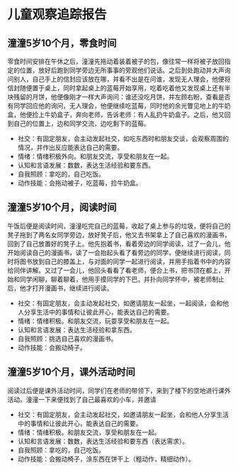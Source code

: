 # 儿童观察追踪报告

## 潼潼5岁10个月，零食时间
零食时间安排在午休之后，潼潼先拖动着装着被子的包，像往常一样将被子放回指定的位置，放好后跑到同学旁边无所事事的旁观他们说话。之后到处跑动并大声询问别人，自己手上的信封应该放在哪，并看不出是在问谁，发现无人理会，他便将信封随便置于桌上，同时拿起桌上的蓝莓开始享用，吃着吃着他又发现桌上还有半块残留的月饼，他便像刚才一样大声询问：谁还没吃月饼，并左顾右盼，查看是否有同学回应他的询问，无人理会，他便继续吃蓝莓，同时他的余光瞥见地上的牛奶盒，他便捡上牛奶盒子，奔向老师，告诉老师：有人乱扔牛奶盒子。之后，他又回到自己的位置上，边和同学交流，边吃剩下的蓝莓。

- 社交：有固定朋友，会主动发起社交，如吃东西时和朋友交谈，会观察周围的情况，并作出反应能表达自己的需要。
- 情绪：情绪积极外向。和朋友交流，享受和朋友在一起。
- 认知和言语发展：数数，表达生活经验和要东西。
- 自我照顾：拿吃的，自己吃饭。
- 动作技能：会拖动被子，吃蓝莓，捡牛奶盒。


## 潼潼5岁10个月，阅读时间
午饭后便是阅读时间，潼潼吃完自己的蓝莓，收起了桌上参与的垃圾，便将自己的凳子拖到了两名女同学旁边，放好凳子后，他又去书架拿上了自己喜欢的漫画书，回到了自己放置好的凳子上。他先抱着书，看着旁边的同学阅读，过了一会儿，他开始阅读自己的漫画书，读了一会抬起头看了看旁边的同学，便继续进行阅读，同时将图书放到自己的膝盖上，与对面的同学一起进行阅读，并用手指着书中的内容给同伴讲解。又过了一会儿，他回头看看了看老师，便合上书，把书顶在都上，开始和同学闲聊，聊着聊着，他用手摸同学的下巴，并扑向同学怀中，被老师制止后，他才打开漫画书，继续进行阅读。
- 社交：有固定朋友，会主动发起社交，如邀请朋友一起坐，一起阅读，会和他人分享生活中的事情和让彼此开心，能表达自己的需要。
- 情绪：情绪积极。和朋友交流，玩耍享受和朋友在一起。
- 认知和言语发展：表达生活经验和拿东西。
- 自我照顾：挑选自己喜欢的漫画书。
- 动作技能：会搬动椅子。

## 潼潼5岁10个月，课外活动时间
阅读过后便是课外活动时间，同学们在老师的带领下，来到了楼下的空地进行课外活动。潼潼一下来便找到了自己最喜欢的小车，并邀请
- 社交：有固定朋友，会主动发起社交，如邀请朋友一起坐，会和他人分享生活中的事情和让彼此开心，能表达自己的需要。
- 情绪：情绪积极。和朋友交流，享受和朋友在一起。
- 认知和言语发展：数数，表达生活经验和要东西（表达需求）。
- 自我照顾：拿吃的，自己吃饭。
- 动作技能：会搬动椅子，涂东西在饼干上（粗动作，精细动作）。